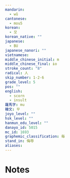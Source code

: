 ```yaml
---
mandarin:
  - wǔ
cantonese:
  - mou5
korean:
  - 모
korean_native: ""
japanese:
  - BU
japanese_nanori: ""
vietnamese:
middle_chinese_initial: m
middle_chinese_final: ɨo
stroke_count: "8"
radical: 人
skip_number: 1-2-6
grade_level: 5
pos: ""
english:
  - scorn
  - insult
羅馬字: mu
韓文: 무
joyo_level: ""
hsk_level: ""
hanmun_edu_level: ""
danayo_id: 5015
mc_id: 1693
graphemic_classification: 毎
stand_in: 侮辱
aliases:
---
```


# Notes
